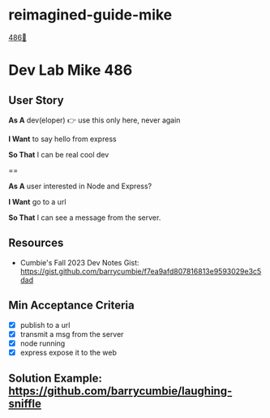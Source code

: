 # reimagined-guide-mike

[486🚀](https://gist.github.com/barrycumbie/bbf76cb219a3e7579de1607d7e91fceb)

# Dev Lab Mike 486

## User Story 

**As A** dev(eloper) :point_right: use this only here, never again 

**I Want** to say hello from express

**So That** I can be real cool dev 

==

**As A** user interested in Node and Express? 

**I Want** go to a url 

**So That** I can see a message from the server. 

## Resources
- Cumbie's Fall 2023 Dev Notes Gist: https://gist.github.com/barrycumbie/f7ea9afd807816813e9593029e3c5dad

## Min Acceptance Criteria 

- [x] publish to a url
- [x] transmit a msg from the server
- [x] node running
- [x] express expose it to the web 

## Solution Example: https://github.com/barrycumbie/laughing-sniffle 
